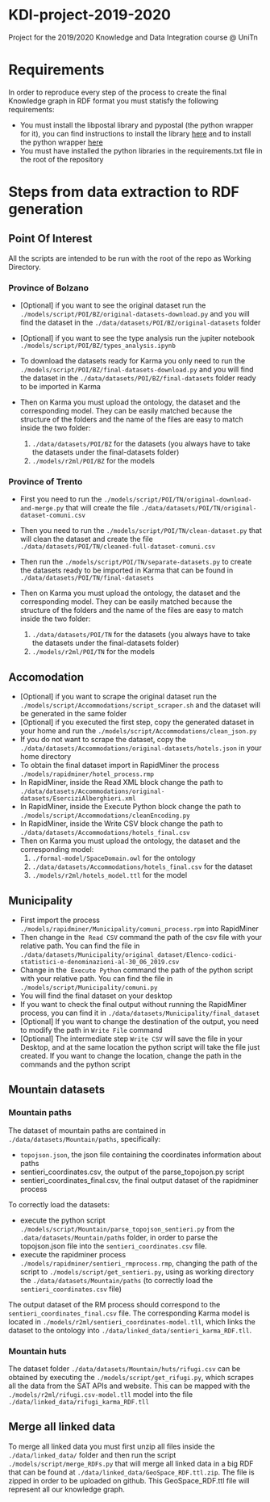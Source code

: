 # KDI-project-2019-2020
Project for the 2019/2020 Knowledge and Data Integration course @ UniTn

# Requirements

In order to reproduce every step of the process to create the final Knowledge graph in RDF format you must statisfy the following requirements:
* You must install the libpostal library and pypostal (the python wrapper for it), you can find instructions to install the library [here](https://github.com/openvenues/libpostal) and to install the python wrapper [here](https://github.com/openvenues/pypostal)
* You must have installed the python libraries in the requirements.txt file in the root of the repository


# Steps from data extraction to RDF generation

## Point Of Interest
All the scripts are intended to be run with the root of the repo as Working Directory.

### Province of Bolzano

* [Optional] if you want to see the original dataset run the `./models/script/POI/BZ/original-datasets-download.py` and you will find the dataset in the `./data/datasets/POI/BZ/original-datasets` folder
* [Optional] if you want to see the type analysis run the jupiter notebook `./models/script/POI/BZ/types_analysis.ipynb`
* To download the datasets ready for Karma you only need to run the `./models/script/POI/BZ/final-datasets-download.py` and you will find the dataset in the `./data/datasets/POI/BZ/final-datasets` folder ready to be imported in Karma
* Then on Karma you must upload the ontology, the dataset and the corresponding model. They can be easily matched because the structure of the folders and the name of the files are easy to match inside the two folder:

    1. `./data/datasets/POI/BZ` for the datasets (you always have to take the datasets under the final-datasets folder)
    2. `./models/r2ml/POI/BZ` for the models

### Province of Trento

* First you need to run the `./models/script/POI/TN/original-download-and-merge.py` that will create the file `./data/datasets/POI/TN/original-dataset-comuni.csv`
* Then you need to run the `./models/script/POI/TN/clean-dataset.py` that will clean the dataset and create the file `./data/datasets/POI/TN/cleaned-full-dataset-comuni.csv`
* Then run the `./models/script/POI/TN/separate-datasets.py` to create the datasets ready to be imported in Karma that can be found in `./data/datasets/POI/TN/final-datasets`
* Then on Karma you must upload the ontology, the dataset and the corresponding model. They can be easily matched because the structure of the folders and the name of the files are easy to match inside the two folder:

    1. `./data/datasets/POI/TN` for the datasets (you always have to take the datasets under the final-datasets folder)
    2. `./models/r2ml/POI/TN` for the models

## Accomodation

* [Optional] if you want to scrape the original dataset run the `./models/script/Accommodations/script_scraper.sh` and the dataset will be generated in the same folder
* [Optional] if you executed the first step, copy the generated dataset in your home and run the `./models/script/Accommodations/clean_json.py`
* If you do not want to scrape the dataset, copy the `./data/datasets/Accommodations/original-datasets/hotels.json` in your home directory
* To obtain the final dataset import in RapidMiner the process `./models/rapidminer/hotel_process.rmp`
* In RapidMiner, inside the Read XML block change the path to `./data/datasets/Accommodations/original-datasets/EserciziAlberghieri.xml`
* In RapidMiner, inside the Execute Python block change the path to `./models/script/Accommodations/cleanEncoding.py`
* In RapidMiner, inside the Write CSV block change the path to `./data/datasets/Accommodations/hotels_final.csv`
* Then on Karma you must upload the ontology, the dataset and the corresponding model:
    1. `./formal-model/SpaceDomain.owl` for the ontology
    2. `./data/datasets/Accommodations/hotels_final.csv` for the dataset
    3. `./models/r2ml/hotels_model.ttl` for the model

## Municipality
* First import the process `./models/rapidminer/Municipality/comuni_process.rpm` into RapidMiner
* Then change in the  `Read CSV` command the path of the csv file with your relative path. You can find the file in `./data/datasets/Municipality/original_dataset/Elenco-codici-statistici-e-denominazioni-al-30_06_2019.csv`
* Change in the  `Execute Python` command the path of the python script with your relative path. You can find the file in `./models/script/Municipality/comuni.py`
* You will find the final dataset on your desktop
* If you want to check the final output without running the RapidMiner process, you can find it in `./data/datasets/Municipality/final_dataset`
* [Optional] If you want to change the destination of the output, you need to modify the path in `Write File` command
* [Optional] The intermediate step `Write CSV` will save the file in your Desktop, and at the same location the python script will take the file just created. If you want to change the location, change the path in the commands and the python script

## Mountain datasets

### Mountain paths

The dataset of mountain paths are contained in `./data/datasets/Mountain/paths`, specifically:
* `topojson.json`, the json file containing the coordinates information about paths
* sentieri_coordinates.csv, the output of the parse_topojson.py script
* sentieri_coordinates_final.csv, the final output dataset of the rapidminer process

To correctly load the datasets:
* execute the python script `./models/script/Mountain/parse_topojson_sentieri.py` from the `.data/datasets/Mountain/paths` folder, in order to parse the topojson.json file into the `sentieri_coordinates.csv` file.
* execute the rapidminer process `./models/rapidminer/sentieri_rmprocess.rmp`, changing the path of the script to `./models/script/get_sentieri.py`, using as working directory the `./data/datasets/Mountain/paths` (to correctly load the `sentieri_coordinates.csv` file)

The output dataset of the RM process should correspond to the `sentieri_coordinates_final.csv` file. The corresponding Karma model is located in `./models/r2ml/sentieri_coordinates-model.tll`, which links the dataset to the ontology into `./data/linked_data/sentieri_karma_RDF.tll`.

### Mountain huts

The dataset folder `./data/datasets/Mountain/huts/rifugi.csv` can be obtained by executing the `./models/script/get_rifugi.py`, which scrapes all the data from the SAT APIs and website. This can be mapped with the `./models/r2ml/rifugi.csv-model.tll` model into the file `./data/linked_data/rifugi_karma_RDF.tll`

## Merge all linked data

To merge all linked data you must first unzip all files inside the `./data/linked_data/` folder and then run the script `./models/script/merge_RDFs.py` that will merge all linked data in a big RDF that can be found at `./data/linked_data/GeoSpace_RDF.ttl.zip`. The file is zipped in order to be uploaded on github. This GeoSpace_RDF.ttl file will represent all our knowledge graph.